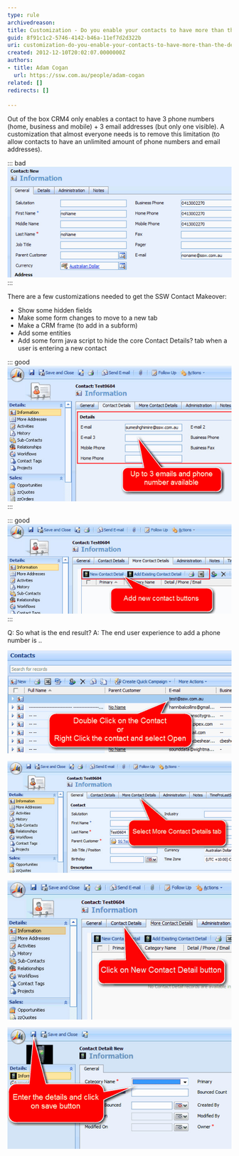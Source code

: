 ```yaml
---
type: rule
archivedreason: 
title: Customization - Do you enable your contacts to have more than the default 3 email addresses and phone numbers?
guid: 8f91c1c2-5746-4142-b46a-11ef7d2d322b
uri: customization-do-you-enable-your-contacts-to-have-more-than-the-default-3-email-addresses-and-phone-numbers
created: 2012-12-10T20:02:07.0000000Z
authors:
- title: Adam Cogan
  url: https://ssw.com.au/people/adam-cogan
related: []
redirects: []

---
```


Out of the box CRM4 only enables a contact to have 3 phone numbers (home, business and mobile) + 3 email addresses (but only one visible). A customization that almost everyone needs is to remove this limitation (to allow contacts to have an unlimited amount of phone numbers and email addresses). 
<!--endintro-->


::: bad  
![Figure: Bad example - Out of the box a contact can only have 3 phone numbers and               1 email address](/rules/customization-do-you-enable-your-contacts-to-have-more-than-the-default-3-email-addresses-and-phone-numbers/contact1.jpg)  
:::

There are a few customizations needed to get the SSW Contact Makeover:

* Show some hidden fields
* Make some form changes to move to a new tab
* Make a CRM frame (to add in a subform)
* Add some entities
* Add some form java script to hide the core Contact Details? tab when a user is
            entering a new contact



::: good  
![Figure: Good example - Enable the hidden fields and move it to a new tab. And now               a Contact has 3 email addresses and phone numbers](/rules/customization-do-you-enable-your-contacts-to-have-more-than-the-default-3-email-addresses-and-phone-numbers/contact3.jpg)  
:::


::: good  
![Figure: Good example - After adding an entity, you add a frame show the unlimited               contact details (phone, fax, email etc)](/rules/customization-do-you-enable-your-contacts-to-have-more-than-the-default-3-email-addresses-and-phone-numbers/contact2.jpg)  
:::

Q: So what is the end result? 
A: The end user experience to add a phone number is ..

![Figure:  Step 1: Double-click the contact (or right-click the contact and               select Open) Open](/rules/customization-do-you-enable-your-contacts-to-have-more-than-the-default-3-email-addresses-and-phone-numbers/contact4.jpg)  

![Figure:  Step 2: Select the tab 'More Contact Details'](/rules/customization-do-you-enable-your-contacts-to-have-more-than-the-default-3-email-addresses-and-phone-numbers/contact5.jpg)  


![Figure:  Step 3: Click the button 'New Contact Detail'](/rules/customization-do-you-enable-your-contacts-to-have-more-than-the-default-3-email-addresses-and-phone-numbers/contact6.jpg)  

![Figure:  Step 4: Enter the details and click button 'Save and Close' (top               left)](/rules/customization-do-you-enable-your-contacts-to-have-more-than-the-default-3-email-addresses-and-phone-numbers/contact7.jpg)

